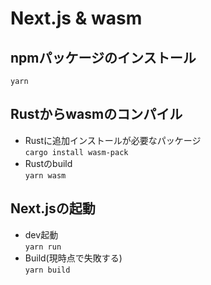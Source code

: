 # Next.js & wasm

## npmパッケージのインストール

`yarn`

## Rustからwasmのコンパイル

- Rustに追加インストールが必要なパッケージ  
`cargo install wasm-pack`
- Rustのbuild  
`yarn wasm`

## Next.jsの起動

- dev起動  
`yarn run`
- Build(現時点で失敗する)  
`yarn build`
